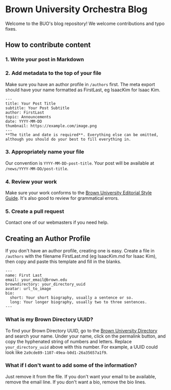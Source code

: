 # Brown University Orchestra Blog
Welcome to the BUO's blog repository! We welcome contributions and typo fixes.
## How to contribute content
### 1. Write your post in Markdown
### 2. Add metadata to the top of your file
Make sure you have an author profile in `/authors` first. The meta export should have your name formatted as FirstLast, eg IsaacKim for Isaac Kim.
```
---
title: Your Post Title
subtitle: Your Post Subtitle
author: FirstLast
topic: Announcements
date: YYYY-MM-DD
thumbnail: https://example.com/image.png
---
**The title and date is required**. Everything else can be omitted, although you should do your best to fill everything in.
```
### 3. Appropriately name your file
Our convention is `YYYY-MM-DD-post-title`. Your post will be available at `/news/YYYY-MM-DD/post-title`.
### 4. Review your work
Make sure your work conforms to the [Brown University Editorial Style Guide](https://www.brown.edu/university-identity/editorial-style-guide). It's also good to review for grammatical errors.
### 5. Create a pull request
Contact one of our webmasters if you need help.
## Creating an Author Profile
If you don't have an author profile, creating one is easy. Create a file in `/authors` with the filename FirstLast.md (eg IsaacKim.md for Isaac Kim), then copy and paste this template and fill in the blanks.
```
---
name: First Last
email: your_email@brown.edu
browndirectory: your_directory_uuid
avatar: url_to_image
bio:
  short: Your short biography, usually a sentence or so.
  long: Your longer biography, usually two to three sentences.
---
```
### What is my Brown Directory UUID?
To find your Brown Directory UUID, go to the [Brown University Directory](https://directory.brown.edu) and search your name. Under your name, click on the permalink button, and copy the hyphenated string of numbers and letters. Replace `your_directory_uuid` above with this number. For example, a UUID could look like `2a9cde89-1107-49ea-b0d1-26a35657a1f9`.
### What if I don't want to add some of the information?
Just remove it from the file. If you don't want your email to be available, remove the email line. If you don't want a bio, remove the bio lines.